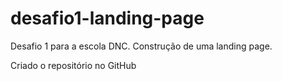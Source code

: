 # desafio1-landing-page
Desafio 1 para a escola DNC. Construção de uma landing page.

Criado o repositório no GitHub